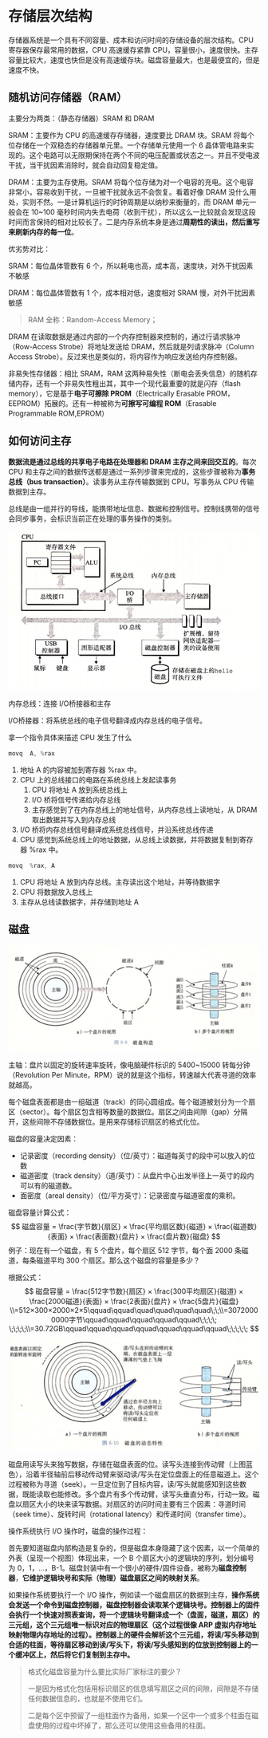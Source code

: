 # 存储层次结构

存储器系统是一个具有不同容量、成本和访问时间的存储设备的层次结构。CPU 寄存器保存最常用的数据，CPU 高速缓存紧靠 CPU，容量很小，速度很快。主存容量比较大，速度也快但是没有高速缓存块。磁盘容量最大，也是最便宜的，但是速度不快。

## 随机访问存储器（RAM）

主要分为两类：（静态存储器）SRAM 和 DRAM

SRAM：主要作为 CPU 的高速缓存存储器，速度要比 DRAM 块。SRAM 将每个位存储在一个双稳态的存储器单元里。一个存储单元使用一个 6 晶体管电路来实现的。这个电路可以无限期保持在两个不同的电压配置或状态之一。并且不受电波干扰，当干扰因素消除时，就会自动回复稳定值。

DRAM：主要为主存使用。SRAM 将每个位存储为对一个电容的充电。这个电容非常小，容易收到干扰，一旦被干扰就永远不会恢复。看着好像 DRAM 没什么用处，实则不然。一是计算机运行的时钟周期是以纳秒来衡量的，而 DRAM 单元一般会在 10~100 毫秒时间内失去电荷（收到干扰），所以这么一比较就会发现这段时间而言保持的相对比较长了。二是内存系统本身是通过**周期性的读出，然后重写来刷新内存的每一位**。

优劣势对比：

SRAM：每位晶体管数有 6 个，所以耗电也高，成本高，速度块，对外干扰因素不敏感

DRAM：每位晶体管数有 1 个，成本相对低，速度相对 SRAM 慢，对外干扰因素敏感

> RAM 全称：Random-Access Memory；

DRAM 在读取数据是通过内部的一个内存控制器来控制的，通过行请求脉冲（Row-Access Strobe）将地址发送给 DRAM，然后就是列请求脉冲（Column Access Strobe）。反过来也是类似的，将内容作为响应发送给内存控制器。

非易失性存储器：相比 SRAM，RAM 这两种易失性（断电会丢失信息）的随机存储内存，还有一个非易失性粗出其，其中一个现代最重要的就是闪存（flash memory），它是基于**电子可擦除 PROM**（Electrically Erasable PROM，EEPROM）拓展的。还有一种被称为**可擦写可编程 ROM**（Erasable Programmable ROM,EPROM）

## 如何访问主存

**数据流是通过总线的共享电子电路在处理器和 DRAM 主存之间来回交互的**。每次 CPU 和主存之间的数据传送都是通过一系列步骤来完成的，这些步骤被称为**事务总线（bus transaction）**。读事务从主存传输数据到 CPU。写事务从 CPU 传输数据到主存。

总线是由一组并行的导线，能携带地址信息、数据和控制信号。控制线携带的信号会同步事务，会标识当前正在处理的事务操作的类别。

![image-20200921172154022](asserts\20200921172154022)	

内存总线：连接 I/O桥接器和主存

I/O桥接器：将系统总线的电子信号翻译成内存总线的电子信号。

拿一个指令具体来描述 CPU 发生了什么

```c
movq  A, %rax
```

1. 地址 A 的内容被加到寄存器 %rax 中。
2. CPU 上的总线接口的电路在系统总线上发起读事务
   1. CPU 将地址 A 放到系统总线上
   2. I/O 桥将信号传递给内存总线
   3. 主存感觉到了在内存总线上的地址信号，从内存总线上读地址，从 DRAM 取出数据并写入到内存总线
3. I/O 桥将内存总线信号翻译成系统总线信号，并沿系统总线传递
4. CPU 感觉到系统总线上的地址数据，从总线上读数据，并将数据复制到寄存器 %rax 中。

```c
movq  %rax, A
```

1. CPU 将地址 A 放到内存总线。主存读出这个地址，并等待数据字
2. CPU 将数据放入总线上
3. 主存从总线读数据字，并存储到地址 A

## 磁盘

![](asserts/1600755308.png)

主轴：盘片以固定的旋转速率旋转，像电脑硬件标识的 5400~15000 转每分钟（Revolution Per Minute，RPM）说的就是这个指标，转速越大代表寻道的效率就越高。

每个磁盘表面都是由一组磁道（track）的同心圆组成。每个磁道被划分为一个扇区（sector）。每个扇区包含相等数量的数据位。扇区之间由间隙（gap）分隔开，这些间隙不存储数据位。是用来存储标识扇区的格式化位。

磁盘的容量决定因素：

- 记录密度（recording density）（位/英寸）：磁道每英寸的段中可以放入的位数
- 磁道密度（track density）（道/英寸）：从盘片中心出发半径上一英寸的段内可以有的磁道数。
- 面密度（areal density）（位/平方英寸）：记录密度与磁道密度的乘积。

磁盘容量计算公式：
$$
磁盘容量 = \frac{字节数}{扇区} × \frac{平均扇区数}{磁道} × \frac{磁道数}{表面} × \frac{表面数}{盘片} × \frac{盘片数}{磁盘}
$$
例子：现在有一个磁盘，有 5 个盘片，每个扇区 512 字节，每个面 2000 条磁道，每条磁道平均 300 个扇区。那么这个磁盘的容量是多少？

根据公式：
$$
磁盘容量 = \frac{512字节数}{扇区} × \frac{300平均扇区}{磁道} × \frac{2000磁道}{表面} × \frac{2表面}{盘片} × \frac{5盘片}{磁盘}
\\=512×300×2000×2×5\qquad\qquad\quad\quad\quad\quad\;\;\\=30720000000字节\qquad\qquad\qquad\qquad\qquad\;\;\;\;
\;\;\;\;\\=30.72GB\qquad\qquad\qquad\qquad\qquad\qquad\qquad\;\;\;\;\;
$$
![](asserts/1600759559.jpg)

磁盘用读写头来独写数据，存储在磁盘表面的位。读写头连接到传动臂（上图蓝色），沿着半径轴前后移动传动臂来驱动读/写头在定位盘面上的任意磁道上。这个过程被称为寻道（seek）。一旦定位到了目标内容，读/写头就能感知到这些数据，既能读取也能修改。多个盘片有多个传动臂，读写头垂直分布，行动一致。磁盘以扇区大小的块来读写数据。对扇区的访问时间主要有三个因素：寻道时间（seek time）、旋转时间（rotational latency）和传递时间（transfer time）。

操作系统执行 I/O 操作时，磁盘的操作过程：

首先要知道磁盘内部构造是复杂的，但是磁盘本身隐藏了这个因素，以一个简单的外表（呈现一个视图）体现出来，一个 B 个扇区大小的逻辑块的序列，划分编号为 0，1，...，B-1。磁盘封装中有一个很小的硬件/固件设备，被称为**磁盘控制器**，**它维护逻辑块号和实际（物理）磁盘扇区之间的映射关系**。

如果操作系统要执行一个 I/O 操作，例如读一个磁盘扇区的数据到主存，**操作系统会发送一个命令到磁盘控制器，磁盘控制器会读取某个逻辑块号。控制器上的固件会执行一个快速对照表查询，将一个逻辑块号翻译成一个（盘面，磁道，扇区）的三元组，这个三元组唯一标识对应的物理扇区（这个过程很像 ARP 虚拟内存地址映射物理内存地址的过程）。控制器上的硬件会解析这个三元组，将读/写头移动到合适的柱面，等待扇区移动到读/写头下，将读/写头感知到的位放到控制器上的一个缓冲区上，然后将它们复制到主存中。**

> 格式化磁盘容量为什么要比实际厂家标注的要少？
>
> 一是因为格式化包括用标识扇区的信息填写扇区之间的间隙，间隙是不存储任何数据信息的，也就是不使用它们。
>
> 二是每个区中预留了一组柱面作为备用，如果一个区中一个或多个柱面在磁盘使用的过程中坏掉了，那么还可以使用这些备用的柱面。

